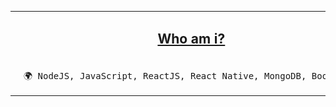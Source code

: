 <table>
  <tr>
    <td rowspan="2"><img src="https://github.com/darsaveli/Mariam/blob/main/1479814528_webarebears.gif" align="center"></td>
    <td><h2 style="text-align:center"><a href="https://erkangcmn.github.io/">Who am i?</a></h2></td>
  </tr>
  <tr>
    <td><pre>🌍 NodeJS, JavaScript, ReactJS, React Native, MongoDB, Bootstrap</pre></td>
  </tr>
</table>



